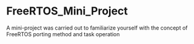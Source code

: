 # FreeRTOS_Mini_Project
A mini-project was carried out to familiarize yourself with the concept of FreeRTOS porting method and task operation
